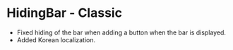 # HidingBar - Classic

* Fixed hiding of the bar when adding a button when the bar is displayed.
* Added Korean localization.